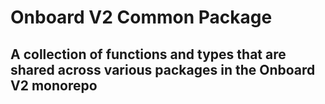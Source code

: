 # Onboard V2 Common Package

## A collection of functions and types that are shared across various packages in the Onboard V2 monorepo
